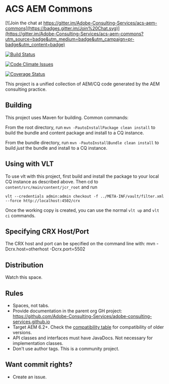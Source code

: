 # ACS AEM Commons

[![Join the chat at https://gitter.im/Adobe-Consulting-Services/acs-aem-commons](https://badges.gitter.im/Join%20Chat.svg)](https://gitter.im/Adobe-Consulting-Services/acs-aem-commons?utm_source=badge&utm_medium=badge&utm_campaign=pr-badge&utm_content=badge)

[![Build Status](https://travis-ci.org/Adobe-Consulting-Services/acs-aem-commons.png)](https://travis-ci.org/Adobe-Consulting-Services/acs-aem-commons)

[![Code Climate Issues](https://img.shields.io/codeclimate/issues/Adobe-Consulting-Services/acs-aem-commons.svg)](https://codeclimate.com/github/Adobe-Consulting-Services/acs-aem-commons)

[![Coverage Status](https://coveralls.io/repos/github/Adobe-Consulting-Services/acs-aem-commons/badge.svg?branch=master)](https://coveralls.io/github/Adobe-Consulting-Services/acs-aem-commons?branch=master)

This project is a unified collection of AEM/CQ code generated by the AEM consulting practice.

## Building

This project uses Maven for building. Common commands:

From the root directory, run ``mvn -PautoInstallPackage clean install`` to build the bundle and content package and install to a CQ instance.

From the bundle directory, run ``mvn -PautoInstallBundle clean install`` to build *just* the bundle and install to a CQ instance.

## Using with VLT

To use vlt with this project, first build and install the package to your local CQ instance as described above. Then cd to `content/src/main/content/jcr_root` and run

    vlt --credentials admin:admin checkout -f ../META-INF/vault/filter.xml --force http://localhost:4502/crx

Once the working copy is created, you can use the normal ``vlt up`` and ``vlt ci`` commands.

## Specifying CRX Host/Port

The CRX host and port can be specified on the command line with:
mvn -Dcrx.host=otherhost -Dcrx.port=5502 <goals>

## Distribution

Watch this space.

## Rules

* Spaces, not tabs.
* Provide documentation in the parent org GH project: https://github.com/Adobe-Consulting-Services/adobe-consulting-services.github.io
* Target AEM 6.2+. Check the [compatibility table](http://adobe-consulting-services.github.io/acs-aem-commons/pages/compatibility.html) for compatibility of older versions.
* API classes and interfaces must have JavaDocs. Not necessary for implementation classes.
* Don't use author tags. This is a community project.

## Want commit rights?

* Create an issue.
